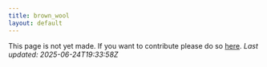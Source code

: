 ```yaml
---
title: brown_wool
layout: default
---
```


This page is not yet made. If you want to contribute please do so [here](https://github.com/CrazyH2/Bigstone/blob/wiki/components/brown_wool.md).
_Last updated: 2025-06-24T19:33:58Z_
